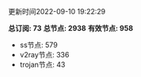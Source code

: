 更新时间2022-09-10 19:22:29

**总订阅: 73**
**总节点: 2938**
**有效节点: 958**
- ss节点: 579
- v2ray节点: 336
- trojan节点: 43

